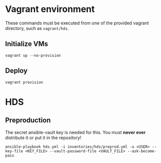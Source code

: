 # Vagrant environment

These commands must be executed from one of the provided vagrant directory, such as `vagrant/hds`.

## Initialize VMs

```
vagrant up --no-provision
```

## Deploy

```
vagrant provision
```

# HDS

## Preproduction

The secret ansible-vault key is needed for this. You must __never ever__ distribute it or put it in the repository!

```
ansible-playbook hds.yml -i inventories/hds/preprod.yml -u <USER> --key-file <KEY_FILE> --vault-password-file <VAULT_FILE> --ask-become-pass
```
